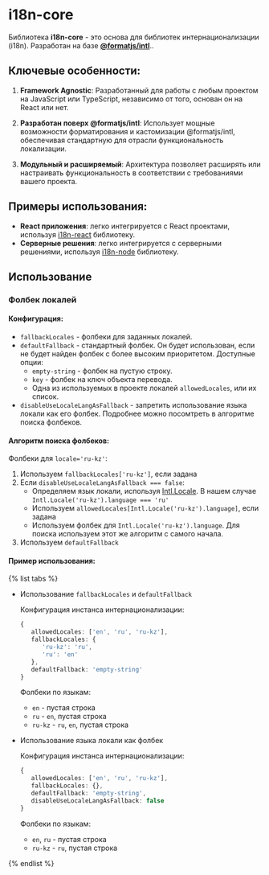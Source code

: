 # i18n-core

Библиотека **i18n-core** - это основа для библиотек интернационализации (i18n). Разработан на базе **[@formatjs/intl](https://formatjs.github.io/)**..

## Ключевые особенности:
1. **Framework Agnostic**:
   Разработанный для работы с любым проектом на JavaScript или TypeScript, независимо от того, основан он на React или нет.

1. **Разработан поверх @formatjs/intl**:
   Использует мощные возможности форматирования и кастомизации @formatjs/intl, обеспечивая стандартную для отрасли функциональность локализации.

1. **Модульный и расширяемый**:
   Архитектура позволяет расширять или настраивать функциональность в соответствии с требованиями вашего проекта.

## Примеры использования:
- **React приложения**: легко интегрируется с React проектами, используя [i18n-react](../i18n-react/README.md) библиотеку.
- **Серверные решения**: легко интегрируется с серверными решениями, используя [i18n-node](../i18n-node/README.md) библиотеку.

## Использование

### Фолбек локалей

#### Конфигурация:

- `fallbackLocales` - фолбеки для заданных локалей.
- `defaultFallback` - стандартный фолбек. Он будет использован, если не будет найден фолбек с более высоким приоритетом. Доступные опции:
    - `empty-string` - фолбек на пустую строку.
    - `key` - фолбек на ключ объекта перевода.
    - Одна из используемых в проекте локалей `allowedLocales`, или их список.
- `disableUseLocaleLangAsFallback` - запретить использование языка локали как его фолбек. Подробнее можно посомтреть в алгоритме поиска фолбеков.

#### Алгоритм поиска фолбеков:

Фолбеки для `locale='ru-kz'`:
1. Используем `fallbackLocales['ru-kz']`, если задана
1. Если `disableUseLocaleLangAsFallback === false`:
    - Определяем язык локали, используя [Intl.Locale](https://developer.mozilla.org/en-US/docs/Web/JavaScript/Reference/Global_Objects/Intl/Locale). В нашем случае `Intl.Locale('ru-kz').language === 'ru'`
    - Используем `allowedLocales[Intl.Locale('ru-kz').language]`, если задана
    - Используем фолбек для `Intl.Locale('ru-kz').language`. Для поиска используем этот же алгоритм с самого начала.
1. Используем `defaultFallback`

#### Пример использования:

{% list tabs %}
- Использование `fallbackLocales` и `defaultFallback`

   Конфигурация инстанса интернационализации:
   ```typescript
   {
      allowedLocales: ['en', 'ru', 'ru-kz'],
      fallbackLocales: {
         'ru-kz': 'ru',
         'ru': 'en'
      },
      defaultFallback: 'empty-string'
   }
   ```

   Фолбеки по языкам:
   - `en` - пустая строка
   - `ru` - `en`, пустая строка
   - `ru-kz` - `ru`, `en`, пустая строка

- Использование языка локали как фолбек

   Конфигурация инстанса интернационализации:
   ```typescript
   {
      allowedLocales: ['en', 'ru', 'ru-kz'],
      fallbackLocales: {},
      defaultFallback: 'empty-string',
      disableUseLocaleLangAsFallback: false
   }
   ```

   Фолбеки по языкам:
   - `en`, `ru` - пустая строка
   - `ru-kz` - `ru`, пустая строка

{% endlist %}

